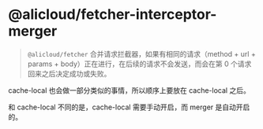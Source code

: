 @alicloud/fetcher-interceptor-merger
===

> `@alicloud/fetcher` 合并请求拦截器，如果有相同的请求（method + url + params + body）正在进行，在后续的请求不会发送，而会在第 0 个请求回来之后决定成功或失败。

cache-local 也会做一部分类似的事情，所以顺序上要放在 cache-local 之后。

和 cache-local 不同的是，cache-local 需要手动开启，而 merger 是自动开启的。
